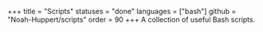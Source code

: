 +++
title = "Scripts"
statuses = "done"
languages = ["bash"]
github = "Noah-Huppert/scripts"
order = 90
+++
A collection of useful Bash scripts.
